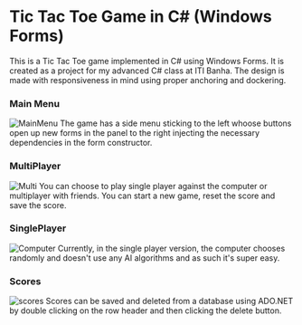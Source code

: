 # Tic Tac Toe Game in C# (Windows Forms)

This is a Tic Tac Toe game implemented in C# using Windows Forms. It is created as a project for my advanced C# class at ITI Banha.
The design is made with responsiveness in mind using proper anchoring and dockering. 

### Main Menu
![MainMenu](https://github.com/DaTaha317/xoGame/assets/149804685/0452a3ac-a18c-4f88-83dd-e691a533e4d0)
The game has a side menu sticking to the left whoose buttons open up new forms in the panel to the right injecting the necessary dependencies in the form constructor. 

### MultiPlayer
![Multi](https://github.com/DaTaha317/xoGame/assets/149804685/7e7f0c2d-87fb-4faa-865a-1741114a2742)
You can choose to play single player against the computer or multiplayer with friends.
You can start a new game, reset the score and save the score.

### SinglePlayer
![Computer](https://github.com/DaTaha317/xoGame/assets/149804685/4dc1ac12-a485-4311-ab42-df184fca9aa8)
Currently, in the single player version, the computer chooses randomly and doesn't use any AI algorithms and as such it's super easy.

### Scores
![scores](https://github.com/DaTaha317/xoGame/assets/149804685/e0aabea4-11da-40cb-a3e8-bf65ef143011)
Scores can be saved and deleted from a database using ADO.NET by double clicking on the row header and then clicking the delete button.

